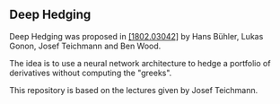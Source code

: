 ## Deep Hedging

Deep Hedging was proposed in [[1802.03042]](https://arxiv.org/abs/1802.03042)  by Hans Bühler, Lukas Gonon, Josef Teichmann and Ben Wood.

The idea is to use a neural network architecture to hedge a portfolio of derivatives without computing the "greeks".

This repository is based on the lectures given by Josef Teichmann.
